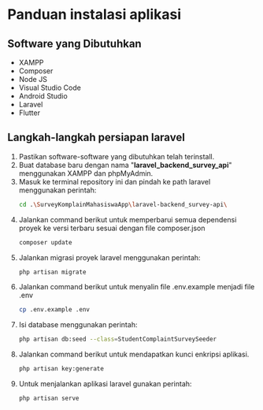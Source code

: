 # Panduan instalasi aplikasi

## Software yang Dibutuhkan
- XAMPP
- Composer
- Node JS
- Visual Studio Code
- Android Studio
- Laravel
- Flutter

## Langkah-langkah persiapan laravel
1. Pastikan software-software yang dibutuhkan telah terinstall.
2. Buat database baru dengan nama "**laravel_backend_survey_api**" menggunakan XAMPP dan phpMyAdmin.
3. Masuk ke terminal repository ini dan pindah ke path laravel menggunakan perintah:
    ```bash
    cd .\SurveyKomplainMahasiswaApp\laravel-backend_survey-api\
    ```
4. Jalankan command berikut untuk memperbarui semua dependensi proyek ke versi terbaru sesuai dengan file
   composer.json
   ```bash
   composer update
   ```
5. Jalankan migrasi proyek laravel menggunakan perintah: 
    ```bash
    php artisan migrate
    ```
6. Jalankan command berikut untuk menyalin file .env.example menjadi file .env 
   ```bash
   cp .env.example .env
   ```
7. Isi database menggunakan perintah:
    ```bash
    php artisan db:seed --class=StudentComplaintSurveySeeder
    ```
8. Jalankan command berikut untuk mendapatkan kunci enkripsi aplikasi.
   ```bash
   php artisan key:generate
   ```
9. Untuk menjalankan aplikasi laravel gunakan perintah:
    ```bash
    php artisan serve
    ```
